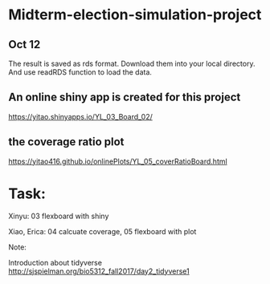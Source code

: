 # Midterm-election-simulation-project

## Oct 12
The result is saved as rds format. Download them into your local directory. And use readRDS function to load the data. 


## An online shiny app is created for this project

https://yitao.shinyapps.io/YL_03_Board_02/


## the coverage ratio plot

https://yitao416.github.io/onlinePlots/YL_05_coverRatioBoard.html


# Task:

Xinyu: 03 flexboard with shiny

Xiao, Erica:  04 calcuate coverage, 05 flexboard with plot


Note: 

Introduction about tidyverse
http://sjspielman.org/bio5312_fall2017/day2_tidyverse1


